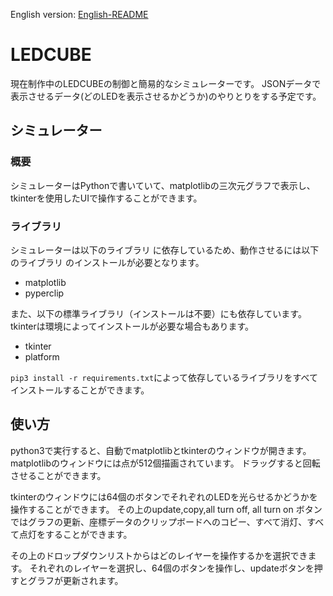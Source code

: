 English version: [English-README](English-README.md)
# LEDCUBE
現在制作中のLEDCUBEの制御と簡易的なシミュレーターです。
JSONデータで表示させるデータ(どのLEDを表示させるかどうか)のやりとりをする予定です。

## シミュレーター
### 概要
シミュレーターはPythonで書いていて、matplotlibの三次元グラフで表示し、tkinterを使用したUIで操作することができます。
### ライブラリ 
シミュレーターは以下のライブラリ に依存しているため、動作させるには以下のライブラリ のインストールが必要となります。

- matplotlib
- pyperclip

また、以下の標準ライブラリ（インストールは不要）にも依存しています。
tkinterは環境によってインストールが必要な場合もあります。

- tkinter
- platform

`pip3 install -r requirements.txt`によって依存しているライブラリをすべてインストールすることができます。

## 使い方
python3で実行すると、自動でmatplotlibとtkinterのウィンドウが開きます。
matplotlibのウィンドウには点が512個描画されています。
ドラッグすると回転させることができます。

tkinterのウィンドウには64個のボタンでそれぞれのLEDを光らせるかどうかを操作することができます。
その上のupdate,copy,all turn off, all turn on ボタンではグラフの更新、座標データのクリップボードへのコピー、すべて消灯、すべて点灯をすることができます。

その上のドロップダウンリストからはどのレイヤーを操作するかを選択できます。
それぞれのレイヤーを選択し、64個のボタンを操作し、updateボタンを押すとグラフが更新されます。

